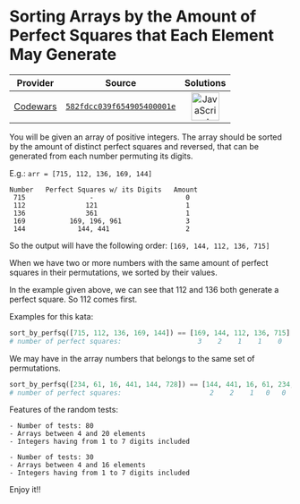 [_metadata_:generated]: - "true"

# Sorting Arrays by the Amount of Perfect Squares that Each Element May Generate

<!-- INFO TABLE BEGIN -->

| Provider                                        | Source                                                                               | Solutions                                                                                                                                                    |
| :---------------------------------------------: | :----------------------------------------------------------------------------------: | :----------------------------------------------------------------------------------------------------------------------------------------------------------: |
| [Codewars](../../../docs/providers/Codewars.md) | [`582fdcc039f654905400001e`](https://www.codewars.com/kata/582fdcc039f654905400001e) | [<img src="https://res.cloudinary.com/rascaltwo/image/upload/v1631924076/javascript_ehszr7.svg" alt="JavaScript" title="JavaScript" width="50" />](solve.js) |

<!-- INFO TABLE END -->

You will be given an array of positive integers. The array should be sorted by the amount of distinct perfect squares and reversed, that can be generated from each number permuting its digits.

E.g.: ```arr = [715, 112, 136, 169, 144]``` 
``` 
Number   Perfect Squares w/ its Digits   Amount
 715                -                       0
 112               121                      1
 136               361                      1
 169           169, 196, 961                3
 144             144, 441                   2
``` 
So the output will have the following order:
```[169, 144, 112, 136, 715]``` 

When we have two or more numbers with the same amount of perfect squares in their permutations, we sorted by their values.

In the example given above, we can see that 112 and 136 both generate a perfect square. So 112 comes first.

Examples for this kata:
```python
sort_by_perfsq([715, 112, 136, 169, 144]) == [169, 144, 112, 136, 715]
# number of perfect squares:                   3    2    1    1    0
``` 
We may have in the array numbers that belongs to the same set of permutations.
```python
sort_by_perfsq([234, 61, 16, 441, 144, 728]) == [144, 441, 16, 61, 234, 728]
# number of perfect squares:                      2    2    1   0   0    0
```

Features of the random tests:
~~~if:ruby,python
- Number of tests: 80
- Arrays between 4 and 20 elements
- Integers having from 1 to 7 digits included
~~~
~~~if:js
- Number of tests: 30
- Arrays between 4 and 16 elements
- Integers having from 1 to 7 digits included
~~~

Enjoy it!!
